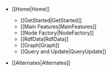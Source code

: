 ﻿* [[Home|Home]]
  * [[GetStarted|GetStarted]]
  * [[Main Features|MainFeatures]]
  * [[Node Factory|NodeFactory]]
  * [[RdfData|RdfData]]
  * [[Graph|Graph]]
  * [[Query and Update|QueryUpdate]]

* [[Alternates|Alternates]]